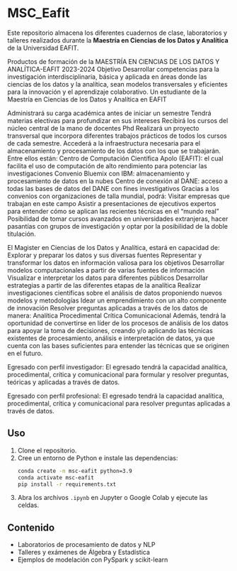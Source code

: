 # MSC_Eafit
Este repositorio almacena los diferentes cuadernos de clase, laboratorios y talleres realizados durante la **Maestría en Ciencias de los Datos y Analítica** de la Universidad EAFIT.

Productos de formación de la MAESTRÍA EN CIENCIAS DE LOS DATOS Y ANALÍTICA-EAFIT 2023-2024
Objetivo
Desarrollar competencias para la investigación interdisciplinaria, básica y aplicada en áreas donde las ciencias de los datos y la analítica, sean modelos transversales y eficientes para la innovación y el aprendizaje colaborativo.
Un estudiante de la Maestría en Ciencias de los Datos y Analítica en EAFIT

Administrará su carga académica antes de iniciar un semestre
Tendrá materias electivas para profundizar en sus intereses
Recibirá los cursos del núcleo central de la mano de docentes Phd
Realizará un proyecto transversal que incorpora diferentes trabajos prácticos de todos los cursos de cada semestre.
Accederá a la infraestructura necesaria para el almacenamiento y procesamiento de los datos con los que se trabajarán. Entre ellos están:
Centro de Computación Científica Apolo (EAFIT): el cual facilita el uso de computación de alto rendimiento para potenciar las investigaciones
Convenio Bluemix con IBM: almacenamiento y procesamiento de datos en la nubes
Centro de conexión al DANE: acceso a todas las bases de datos del DANE con fines investigativos
Gracias a los convenios con organizaciones de talla mundial, podrá:
Visitar empresas que trabajan en este campo
Asistir a presentaciones de ejecutivos expertos para entender cómo se aplican las recientes técnicas en el “mundo real”
Posibilidad de tomar cursos avanzados en universidades extranjeras, hacer pasantías con grupos de investigación y optar por la posibilidad de la doble titulación.

El Magister en Ciencias de los Datos y Analítica, estará en capacidad de:
Explorar y preparar los datos y sus diversas fuentes
Representar y transformar los datos en información valiosa para los objetivos
Desarrollar modelos computacionales a partir de varias fuentes de información
Visualizar e interpretar los datos para diferentes públicos
Desarrollar estrategias a partir de las diferentes etapas de la analítica
Realizar investigaciones científicas sobre el análisis de datos proponiendo nuevos modelos y metodologías
Idear un emprendimiento con un alto componente de innovación
Resolver preguntas aplicadas a través de los datos de manera:
Analítica
Procedimental
Crítica
Comunicacional
Además, tendrá la oportunidad de convertirse en líder de los procesos de análisis de los datos para apoyar la toma de decisiones, creando y/o aplicando las técnicas existentes de procesamiento, análisis e interpretación de datos, ya que cuenta con las bases suficientes para entender las técnicas que se originen en el futuro.

Egresado con perfil investigador:
El egresado tendrá la capacidad analítica, procedimental, crítica y comunicacional para formular y resolver preguntas, teóricas y aplicadas a través de datos.

Egresado con perfil profesional:
El egresado tendrá la capacidad analítica, procedimental, crítica y comunicacional para resolver preguntas aplicadas a través de datos.

## Uso
1. Clone el repositorio.
2. Cree un entorno de Python e instale las dependencias:
   ```bash
   conda create -n msc-eafit python=3.9
   conda activate msc-eafit
   pip install -r requirements.txt
   ```
3. Abra los archivos `.ipynb` en Jupyter o Google Colab y ejecute las celdas.

## Contenido
- Laboratorios de procesamiento de datos y NLP
- Talleres y exámenes de Álgebra y Estadística
- Ejemplos de modelación con PySpark y scikit-learn
